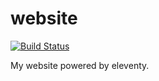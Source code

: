 # website

[![Build Status](https://travis-ci.org/nt1m/website.svg?branch=master)](https://travis-ci.org/nt1m/website)

My website powered by eleventy.
